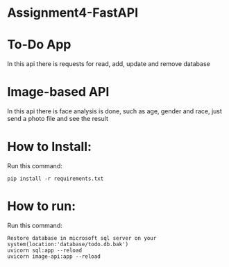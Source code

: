# Assignment4-FastAPI


# To-Do App 
In this api there is  requests for read, add, update and remove database
# Image-based API
In this api there is face analysis is done, such as age, gender and race, just send a photo file and see the result

# How to Install:
Run this command:
```
pip install -r requirements.txt
```
# How to run:
Run this command:
```
Restore database in microsoft sql server on your system(location:'database/todo.db.bak')
uvicorn sql:app --reload
uvicorn image-api:app --reload
```
